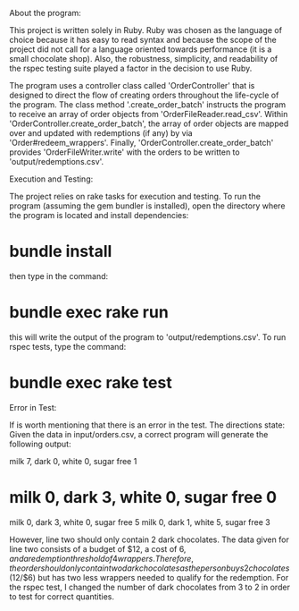 About the program:

This project is written solely in Ruby. Ruby was chosen as the language of choice because it has easy to read syntax and because the scope of the project did not call for a language oriented towards performance (it is a small chocolate shop). Also, the robustness, simplicity, and readability of the rspec testing suite played a factor in the decision to use Ruby.

The program uses a controller class called 'OrderController' that is designed to direct the flow of creating orders throughout the life-cycle of the program. The class method '.create_order_batch' instructs the program to receive an array of order objects from 'OrderFileReader.read_csv'. Within 'OrderController.create_order_batch', the array of order objects are mapped over and updated with redemptions (if any) by via 'Order#redeem_wrappers'. Finally, 'OrderController.create_order_batch' provides 'OrderFileWriter.write' with the orders to be written to 'output/redemptions.csv'.


Execution and Testing:

The project relies on rake tasks for execution and testing. To run the program (assuming the gem bundler is installed), open the directory where the program is located and install dependencies:

# bundle install

then type in the command:

# bundle exec rake run

this will write the output of the program to 'output/redemptions.csv'.
To run rspec tests, type the command:

# bundle exec rake test


Error in Test:

If is worth mentioning that there is an error in the test. The directions state:
Given the data in input/orders.csv, a correct program will generate the following output:

milk 7, dark 0, white 0, sugar free 1
# milk 0, dark 3, white 0, sugar free 0
milk 0, dark 3, white 0, sugar free 5
milk 0, dark 1, white 5, sugar free 3

However, line two should only contain 2 dark chocolates. The data given for line two consists of a budget of $12, a cost of $6, and a redemption threshold of 4 wrappers. Therefore, the order should only contain two dark chocolates as the person buys 2 chocolates ($12/$6) but has two less wrappers needed to qualify for the redemption. For the rspec test, I changed the number of dark chocolates from 3 to 2 in order to test for correct quantities.  
